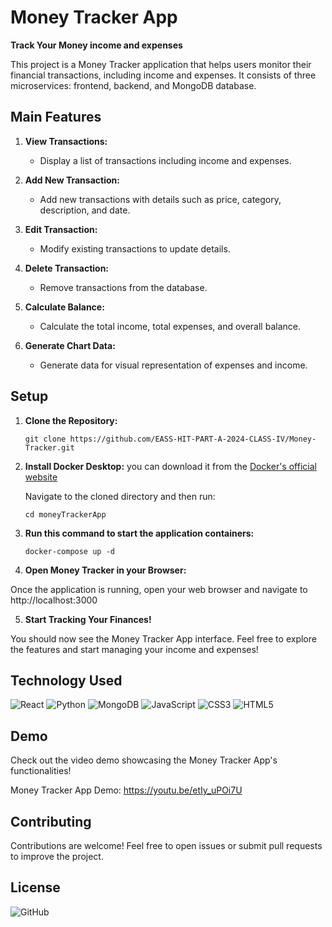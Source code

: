 # Money Tracker App

**Track Your Money income and expenses**

This project is a Money Tracker application that helps users monitor their financial transactions, including income and expenses. It consists of three microservices: frontend, backend, and MongoDB database.

## Main Features

1. **View Transactions:**
   - Display a list of transactions including income and expenses.

2. **Add New Transaction:**
   - Add new transactions with details such as price, category, description, and date.

3. **Edit Transaction:**
   - Modify existing transactions to update details.

4. **Delete Transaction:**
   - Remove transactions from the database.

5. **Calculate Balance:**
   - Calculate the total income, total expenses, and overall balance.

6. **Generate Chart Data:**
   - Generate data for visual representation of expenses and income.

## Setup

1. **Clone the Repository:**
   ```
   git clone https://github.com/EASS-HIT-PART-A-2024-CLASS-IV/Money-Tracker.git
   ``` 
2. **Install Docker Desktop:**
   you can download it from the [Docker's official website](https://www.docker.com/products/docker-desktop)

    Navigate to the cloned directory and then run:
   ```
   cd moneyTrackerApp
   ```
3. **Run this command to start the application containers:**
   ```
   docker-compose up -d
   ```
4. **Open Money Tracker in your Browser:**

  Once the application is running, open your web browser and navigate to http://localhost:3000

5. **Start Tracking Your Finances!**

You should now see the Money Tracker App interface. Feel free to explore the features and start managing your income and expenses!



## Technology Used
<div>
  <img src='https://img.shields.io/badge/React-323330?style=for-the-badge&logo=react&logoColor=61DAFB' alt='React'/>
  <img src='https://img.shields.io/badge/Python-3670A0?style=for-the-badge&logo=python&logoColor=white' alt='Python'/>
  <img src='https://img.shields.io/badge/MongoDB-4397A0?style=for-the-badge&logo=mongodb&logoColor=white' alt='MongoDB'/>
  <img src='https://img.shields.io/badge/JavaScript-323330?style=for-the-badge&logo=javascript&logoColor=F7DF1E' alt='JavaScript'/>
  <img src='https://img.shields.io/badge/CSS3-1572B6?style=for-the-badge&logo=css3&logoColor=white' alt='CSS3'/>
  <img src='https://img.shields.io/badge/HTML5-E34F26?style=for-the-badge&logo=html5&logoColor=white' alt='HTML5'/>
</div>


## Demo
Check out the video demo showcasing the Money Tracker App's functionalities!

Money Tracker App Demo: https://youtu.be/etIy_uPOi7U

## Contributing

Contributions are welcome! Feel free to open issues or submit pull requests to improve the project.

## License

![GitHub](https://img.shields.io/github/license/ItsAlexanderPopov/Simon-game)


